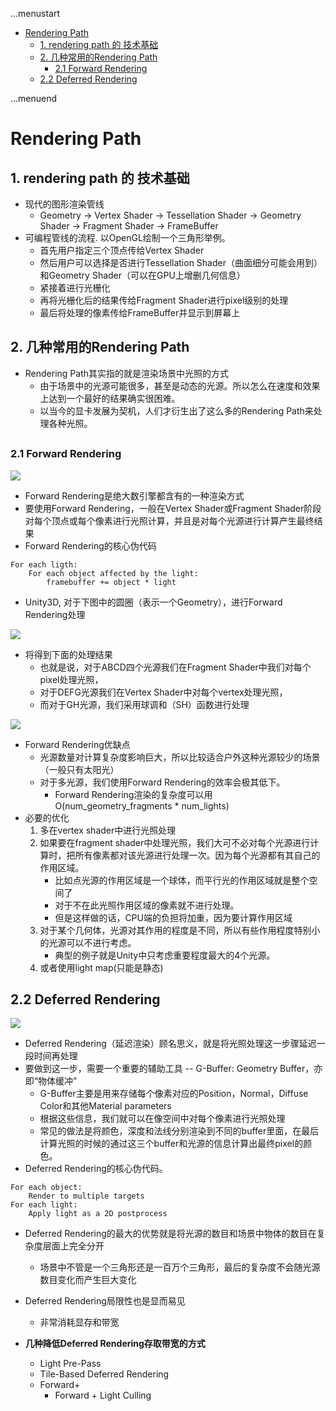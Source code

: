 ...menustart

- [Rendering Path](#da2911de682ed5ee8e31f8abbeef66bd)
    - [1. rendering path 的 技术基础](#e722c0b9325d2999ef6de4bdea693829)
    - [2. 几种常用的Rendering Path](#5acfcac9feda152fef0e8da1d3a5f248)
        - [2.1 Forward Rendering](#32762037d3dcc652fa76349f30eeb1f6)
    - [2.2 Deferred Rendering](#446ff669713810d90d8c929eda9ec749)

...menuend


<h2 id="da2911de682ed5ee8e31f8abbeef66bd"></h2>


# Rendering Path

<h2 id="e722c0b9325d2999ef6de4bdea693829"></h2>


## 1. rendering path 的 技术基础

- 现代的图形渲染管线
    - Geometry → Vertex Shader → Tessellation Shader → Geometry Shader → Fragment Shader → FrameBuffer
- 可编程管线的流程. 以OpenGL绘制一个三角形举例。
    - 首先用户指定三个顶点传给Vertex Shader
    - 然后用户可以选择是否进行Tessellation Shader（曲面细分可能会用到）和Geometry Shader（可以在GPU上增删几何信息）
    - 紧接着进行光栅化
    - 再将光栅化后的结果传给Fragment Shader进行pixel级别的处理
    - 最后将处理的像素传给FrameBuffer并显示到屏幕上

<h2 id="5acfcac9feda152fef0e8da1d3a5f248"></h2>


## 2. 几种常用的Rendering Path

- Rendering Path其实指的就是渲染场景中光照的方式
    - 由于场景中的光源可能很多，甚至是动态的光源。所以怎么在速度和效果上达到一个最好的结果确实很困难。
    - 以当今的显卡发展为契机，人们才衍生出了这么多的Rendering Path来处理各种光照。

<h2 id="32762037d3dcc652fa76349f30eeb1f6"></h2>


### 2.1 Forward Rendering

![](../imgs/u3d_shader_fwdrd.png)

- Forward Rendering是绝大数引擎都含有的一种渲染方式
- 要使用Forward Rendering，一般在Vertex Shader或Fragment Shader阶段对每个顶点或每个像素进行光照计算，并且是对每个光源进行计算产生最终结果 
- Forward Rendering的核心伪代码

```
For each ligth:
    For each object affected by the light:
        framebuffer += object * light
```

- Unity3D, 对于下图中的圆圈（表示一个Geometry），进行Forward Rendering处理

![](../imgs/u3d_shader_fwdrd_01.png)

- 将得到下面的处理结果
    - 也就是说，对于ABCD四个光源我们在Fragment Shader中我们对每个pixel处理光照，
    - 对于DEFG光源我们在Vertex Shader中对每个vertex处理光照，
    - 而对于GH光源，我们采用球调和（SH）函数进行处理

![](../imgs/u3d_shader_fwdrd_02.png)

- Forward Rendering优缺点
    - 光源数量对计算复杂度影响巨大，所以比较适合户外这种光源较少的场景（一般只有太阳光）
    - 对于多光源，我们使用Forward Rendering的效率会极其低下。
        - Forward Rendering渲染的复杂度可以用O(num_geometry_fragments * num_lights)  
- 必要的优化
    1. 多在vertex shader中进行光照处理
    2. 如果要在fragment shader中处理光照，我们大可不必对每个光源进行计算时，把所有像素都对该光源进行处理一次。因为每个光源都有其自己的作用区域。
        - 比如点光源的作用区域是一个球体，而平行光的作用区域就是整个空间了
        - 对于不在此光照作用区域的像素就不进行处理。
        - 但是这样做的话，CPU端的负担将加重，因为要计算作用区域
    3. 对于某个几何体，光源对其作用的程度是不同，所以有些作用程度特别小的光源可以不进行考虑。
        - 典型的例子就是Unity中只考虑重要程度最大的4个光源。
    4. 或者使用light map(只能是静态)

<h2 id="446ff669713810d90d8c929eda9ec749"></h2>


## 2.2 Deferred Rendering

![](../imgs/u3d_shader_defrd.png)

- Deferred Rendering（延迟渲染）顾名思义，就是将光照处理这一步骤延迟一段时间再处理
- 要做到这一步，需要一个重要的辅助工具 -- G-Buffer: Geometry Buffer，亦即“物体缓冲”
    - G-Buffer主要是用来存储每个像素对应的Position，Normal，Diffuse Color和其他Material parameters
    - 根据这些信息，我们就可以在像空间中对每个像素进行光照处理
    - 常见的做法是将颜色，深度和法线分别渲染到不同的buffer里面，在最后计算光照的时候的通过这三个buffer和光源的信息计算出最终pixel的颜色。
- Deferred Rendering的核心伪代码。

```
For each object:
    Render to multiple targets
For each light:
    Apply light as a 2D postprocess
```
 
- Deferred Rendering的最大的优势就是将光源的数目和场景中物体的数目在复杂度层面上完全分开
    - 场景中不管是一个三角形还是一百万个三角形，最后的复杂度不会随光源数目变化而产生巨大变化
- Deferred Rendering局限性也是显而易见
    - 非常消耗显存和带宽

- **几种降低Deferred Rendering存取带宽的方式**
    - Light Pre-Pass
    - Tile-Based Deferred Rendering
    - Forward+
        - Forward + Light Culling



